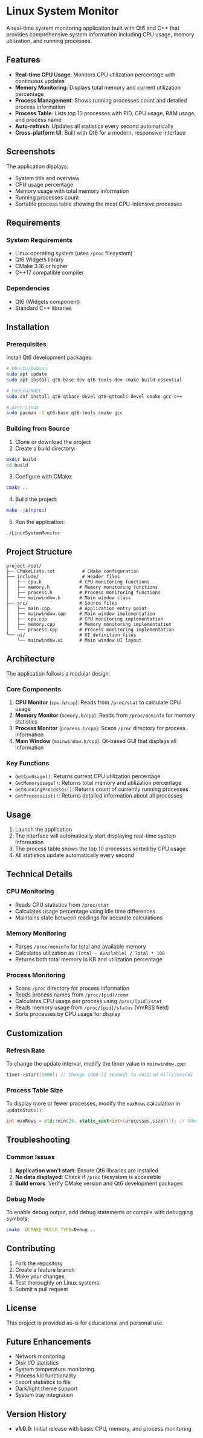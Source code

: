 
# Linux System Monitor

A real-time system monitoring application built with Qt6 and C++ that provides comprehensive system information including CPU usage, memory utilization, and running processes.

## Features

- **Real-time CPU Usage**: Monitors CPU utilization percentage with continuous updates
- **Memory Monitoring**: Displays total memory and current utilization percentage
- **Process Management**: Shows running processes count and detailed process information
- **Process Table**: Lists top 10 processes with PID, CPU usage, RAM usage, and process name
- **Auto-refresh**: Updates all statistics every second automatically
- **Cross-platform UI**: Built with Qt6 for a modern, responsive interface

## Screenshots

The application displays:
- System title and overview
- CPU usage percentage
- Memory usage with total memory information
- Running processes count
- Sortable process table showing the most CPU-intensive processes

## Requirements

### System Requirements
- Linux operating system (uses `/proc` filesystem)
- Qt6 Widgets library
- CMake 3.16 or higher
- C++17 compatible compiler

### Dependencies
- Qt6 (Widgets component)
- Standard C++ libraries

## Installation

### Prerequisites
Install Qt6 development packages:

```bash
# Ubuntu/Debian
sudo apt update
sudo apt install qt6-base-dev qt6-tools-dev cmake build-essential

# Fedora/RHEL
sudo dnf install qt6-qtbase-devel qt6-qttools-devel cmake gcc-c++

# Arch Linux
sudo pacman -S qt6-base qt6-tools cmake gcc
```

### Building from Source

1. Clone or download the project
2. Create a build directory:
```bash
mkdir build
cd build
```

3. Configure with CMake:
```bash
cmake ..
```

4. Build the project:
```bash
make -j$(nproc)
```

5. Run the application:
```bash
./LinuxSystemMonitor
```

## Project Structure

```
project-root/
├── CMakeLists.txt          # CMake configuration
├── include/                # Header files
│   ├── cpu.h              # CPU monitoring functions
│   ├── memory.h           # Memory monitoring functions
│   ├── process.h          # Process monitoring functions
│   └── mainwindow.h       # Main window class
├── src/                   # Source files
│   ├── main.cpp           # Application entry point
│   ├── mainwindow.cpp     # Main window implementation
│   ├── cpu.cpp            # CPU monitoring implementation
│   ├── memory.cpp         # Memory monitoring implementation
│   └── process.cpp        # Process monitoring implementation
└── ui/                    # UI definition files
    └── mainwindow.ui      # Main window UI layout
```

## Architecture

The application follows a modular design:

### Core Components

1. **CPU Monitor** (`cpu.h/cpp`): Reads from `/proc/stat` to calculate CPU usage
2. **Memory Monitor** (`memory.h/cpp`): Reads from `/proc/meminfo` for memory statistics
3. **Process Monitor** (`process.h/cpp`): Scans `/proc` directory for process information
4. **Main Window** (`mainwindow.h/cpp`): Qt-based GUI that displays all information

### Key Functions

- `GetCpuUsage()`: Returns current CPU utilization percentage
- `GetMemoryUsage()`: Returns total memory and utilization percentage
- `GetRunningProcesses()`: Returns count of currently running processes
- `GetProcessList()`: Returns detailed information about all processes

## Usage

1. Launch the application
2. The interface will automatically start displaying real-time system information
3. The process table shows the top 10 processes sorted by CPU usage
4. All statistics update automatically every second

## Technical Details

### CPU Monitoring
- Reads CPU statistics from `/proc/stat`
- Calculates usage percentage using idle time differences
- Maintains state between readings for accurate calculations

### Memory Monitoring
- Parses `/proc/meminfo` for total and available memory
- Calculates utilization as `(Total - Available) / Total * 100`
- Returns both total memory in KB and utilization percentage

### Process Monitoring
- Scans `/proc` directory for process information
- Reads process names from `/proc/[pid]/comm`
- Calculates CPU usage per process using `/proc/[pid]/stat`
- Reads memory usage from `/proc/[pid]/status` (VmRSS field)
- Sorts processes by CPU usage for display

## Customization

### Refresh Rate
To change the update interval, modify the timer value in `mainwindow.cpp`:
```cpp
timer->start(1000); // Change 1000 (1 second) to desired milliseconds
```

### Process Table Size
To display more or fewer processes, modify the `maxRows` calculation in `updateStats()`:
```cpp
int maxRows = std::min(20, static_cast<int>(processes.size())); // Show 20 instead of 10
```

## Troubleshooting

### Common Issues

1. **Application won't start**: Ensure Qt6 libraries are installed
2. **No data displayed**: Check if `/proc` filesystem is accessible
3. **Build errors**: Verify CMake version and Qt6 development packages

### Debug Mode
To enable debug output, add debug statements or compile with debugging symbols:
```bash
cmake -DCMAKE_BUILD_TYPE=Debug ..
```

## Contributing

1. Fork the repository
2. Create a feature branch
3. Make your changes
4. Test thoroughly on Linux systems
5. Submit a pull request

## License

This project is provided as-is for educational and personal use.

## Future Enhancements

- Network monitoring
- Disk I/O statistics
- System temperature monitoring
- Process kill functionality
- Export statistics to file
- Dark/light theme support
- System tray integration

## Version History

- **v1.0.0**: Initial release with basic CPU, memory, and process monitoring

